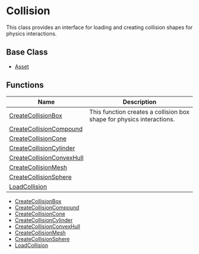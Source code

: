 # Collision
This class provides an interface for loading and creating collision shapes for physics interactions.

## Base Class ##
- [Asset](CPP_Asset.md)

## Functions ##

| Name | Description |
| ----- | ----- |
| [CreateCollisionBox](CPP_CreateCollisionBox_32f.md) | This function creates a collision box shape for physics interactions. |
| [CreateCollisionCompound](CPP_CreateCollisionCompound.md) | |
| [CreateCollisionCone](CPP_CreateCollisionCone_32f.md) | |
| [CreateCollisionCylinder](CPP_CreateCollisionCylinder_32f.md) | |
| [CreateCollisionConvexHull](CPP_CreateCollisionConvexHull.md) | |
| [CreateCollisionMesh](CPP_CreateCollisionMesh.md) | |
| [CreateCollisionSphere](CPP_CreateCollisionSphere_32f.md) | |
| [LoadCollision](CPP_LoadCollision.md) | |

- [CreateCollisionBox](CPP_CreateCollisionBox_32f.md)
- [CreateCollisionCompound](CPP_CreateCollisionCompound.md)
- [CreateCollisionCone](CPP_CreateCollisionCone_32f.md)
- [CreateCollisionCylinder](CPP_CreateCollisionCylinder_32f.md)
- [CreateCollisionConvexHull](CPP_CreateCollisionConvexHull.md)
- [CreateCollisionMesh](CPP_CreateCollisionMesh.md)
- [CreateCollisionSphere](CPP_CreateCollisionSphere_32f.md)
- [LoadCollision](CPP_LoadCollision.md)
